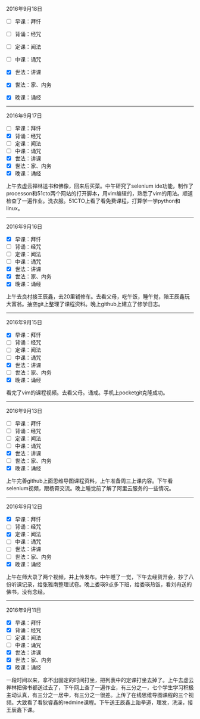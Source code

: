 
2016年9月18日
- [ ] 早课：拜忏
- [ ] 背诵：经咒
- [ ] 定课：闻法
- [ ] 中课：诵咒
- [x] 世法：讲课
- [x] 世法：家、内务
- [x] 晚课：诵经



---
2016年9月17日
- [ ] 早课：拜忏
- [x] 背诵：经咒
- [ ] 定课：闻法
- [ ] 中课：诵咒
- [x] 世法：讲课
- [x] 世法：家、内务
- [x] 晚课：诵经

上午去虚云禅林送书和佛像，回来后买菜。中午研究了selenium ide功能，制作了processon和51cto两个网站的打开脚本，用vim编辑的，熟悉了vim的用法。顺道检查了一遍作业。洗衣服。51CTO上看了看免费课程，打算学一学python和linux。

---
2016年9月16日
- [x] 早课：拜忏
- [ ] 背诵：经咒
- [ ] 定课：闻法
- [ ] 中课：诵咒
- [x] 世法：讲课
- [x] 世法：家、内务
- [x] 晚课：诵经

上午去良村接王辰鑫，去20里铺修车。去看父母，吃午饭，睡午觉，陪王辰鑫玩大富翁。抽空git上整理了课程资料。晚上github上建立了修学日志。

---
2016年9月15日
- [x] 早课：拜忏
- [ ] 背诵：经咒
- [ ] 定课：闻法
- [ ] 中课：诵咒
- [x] 世法：讲课
- [ ] 世法：家、内务
- [x] 晚课：诵经

看完了vim的课程视频。去看父母。诵戒。手机上pocketgit克隆成功。

---
2016年9月13日
- [ ] 早课：拜忏
- [ ] 背诵：经咒
- [ ] 定课：闻法
- [ ] 中课：诵咒
- [x] 世法：讲课
- [ ] 世法：家、内务
- [x] 晚课：诵经

上午完善github上面思维导图课程资料，上午准备周三上课内容。下午看selenium视频，跟杨霄交流。晚上睡觉前了解了阿里云服务的一些情况。

---
2016年9月12日
- [x] 早课：拜忏
- [ ] 背诵：经咒
- [x] 定课：闻法
- [ ] 中课：诵咒
- [ ] 世法：讲课
- [ ] 世法：家、内务
- [x] 晚课：诵经

上午在师大录了两个视频，并上传发布。中午睡了一觉，下午去经贸开会，抄了八份听课记录，给张雅南整理试卷。晚上娄瑛9点多下班，给娄瑛热饭，看刘冉送的佛书，没有念经。

---
2016年9月11日
- [x] 早课：拜忏
- [x] 背诵：经咒
- [ ] 定课：闻法
- [ ] 中课：诵咒
- [x] 世法：讲课
- [x] 世法：家、内务
- [x] 晚课：诵经

一段时间以来，拿不出固定的时间打坐，把列表中的定课打坐去掉了。上午去虚云禅林把佛书都送过去了，下午网上查了一遍作业，有三分之一，七个学生学习积极主动认真，有三分之一居中，有三分之一很差。上传了在线思维导图课程的三个视频。大致看了看狄睿鑫的redmine课程。下午送王辰鑫上跆拳道，理发，洗澡，接王辰鑫下课。
